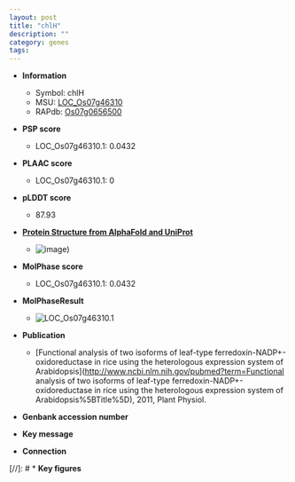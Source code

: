 ```yaml
---
layout: post
title: "chlH"
description: ""
category: genes
tags: 
---
```


* **Information**  
    + Symbol: chlH  
    + MSU: [LOC_Os07g46310](http://rice.plantbiology.msu.edu/cgi-bin/ORF_infopage.cgi?orf=LOC_Os07g46310)  
    + RAPdb: [Os07g0656500](http://rapdb.dna.affrc.go.jp/viewer/gbrowse_details/irgsp1?name=Os07g0656500)  

* **PSP score**  
    + LOC_Os07g46310.1: 0.0432 

* **PLAAC score**  
    + LOC_Os07g46310.1: 0 

* **pLDDT score**
    + 87.93

* **[Protein Structure from AlphaFold and UniProt](https://www.uniprot.org/uniprotkb/Q0D405/entry#structure)**
    + ![image](https://ricepsp.github.io/images/Q0/AF-Q0D405-F1.png))

* **MolPhase score**
    + LOC_Os07g46310.1: 0.0432

* **MolPhaseResult**
    + ![LOC_Os07g46310.1](https://ricepsp.github.io/pictures/LOC_Os07g/LOC_Os07g46310.1.png)

* **Publication**  
    + [Functional analysis of two isoforms of leaf-type ferredoxin-NADP+-oxidoreductase in rice using the heterologous expression system of Arabidopsis](http://www.ncbi.nlm.nih.gov/pubmed?term=Functional analysis of two isoforms of leaf-type ferredoxin-NADP+-oxidoreductase in rice using the heterologous expression system of Arabidopsis%5BTitle%5D), 2011, Plant Physiol.

* **Genbank accession number**  

* **Key message**  

* **Connection**  

[//]: # * **Key figures**  


